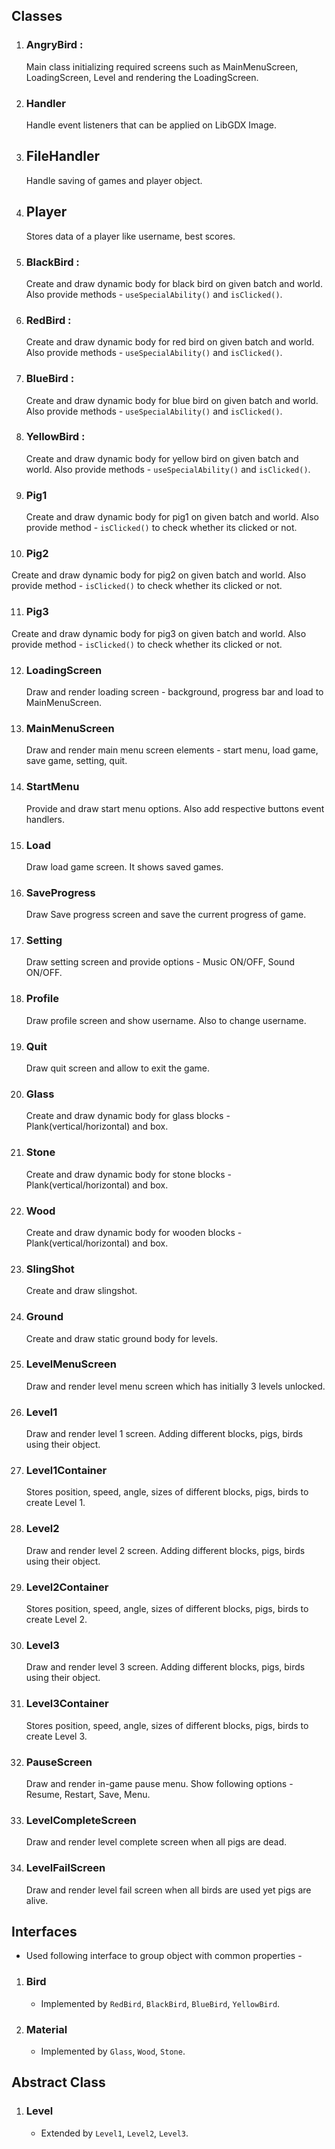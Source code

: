 ## Classes

1. ### AngryBird :
   Main class initializing required screens such as MainMenuScreen, LoadingScreen, Level and rendering the LoadingScreen.
   
2. ### Handler
   Handle event listeners that can be applied on LibGDX Image.

3. ## FileHandler
    Handle saving of games and player object.

4. ## Player
    Stores data of a player like username, best scores.

5. ### BlackBird :
   Create and draw dynamic body for black bird on given batch and world. Also provide methods - `useSpecialAbility()` and `isClicked()`.

6. ### RedBird :
   Create and draw dynamic body for red bird on given batch and world. Also provide methods - `useSpecialAbility()` and `isClicked()`.

7. ### BlueBird :
   Create and draw dynamic body for blue bird on given batch and world. Also provide methods - `useSpecialAbility()` and `isClicked()`.

8. ### YellowBird :
   Create and draw dynamic body for yellow bird on given batch and world. Also provide methods - `useSpecialAbility()` and `isClicked()`.

9. ### Pig1
   Create and draw dynamic body for pig1 on given batch and world. Also provide method - `isClicked()` to check whether its clicked or not.

10. ### Pig2
   Create and draw dynamic body for pig2 on given batch and world. Also provide method - `isClicked()` to check whether its clicked or not.

11. ### Pig3
   Create and draw dynamic body for pig3 on given batch and world. Also provide method - `isClicked()` to check whether its clicked or not.

12. ### LoadingScreen
    Draw and render loading screen - background, progress bar and load to MainMenuScreen.

13. ### MainMenuScreen
    Draw and render main menu screen elements - start menu, load game, save game, setting, quit.

14. ### StartMenu
    Provide and draw start menu options. Also add respective buttons event handlers.

15. ### Load
    Draw load game screen. It shows saved games.

16. ### SaveProgress
    Draw Save progress screen and save the current progress of game.

17. ### Setting
    Draw setting screen and provide options - Music ON/OFF, Sound ON/OFF.

18. ### Profile
    Draw profile screen and show username. Also to change username.

19. ### Quit
    Draw quit screen and allow to exit the game.

20. ### Glass
    Create and draw dynamic body for glass blocks - Plank(vertical/horizontal) and box.

21. ### Stone
    Create and draw dynamic body for stone blocks - Plank(vertical/horizontal) and box.

22. ### Wood
    Create and draw dynamic body for wooden blocks - Plank(vertical/horizontal) and box.

23. ### SlingShot
    Create and draw slingshot.

24. ### Ground
    Create and draw static ground body for levels.

25. ### LevelMenuScreen
    Draw and render level menu screen which has initially 3 levels unlocked.

26. ### Level1
    Draw and render level 1 screen. Adding different blocks, pigs, birds using their object.

27. ### Level1Container
    Stores position, speed, angle, sizes of different blocks, pigs, birds to create Level 1.

28. ### Level2
    Draw and render level 2 screen. Adding different blocks, pigs, birds using their object.

29. ### Level2Container
    Stores position, speed, angle, sizes of different blocks, pigs, birds to create Level 2.

30. ### Level3
    Draw and render level 3 screen. Adding different blocks, pigs, birds using their object.

31. ### Level3Container
    Stores position, speed, angle, sizes of different blocks, pigs, birds to create Level 3.

32. ### PauseScreen
    Draw and render in-game pause menu. Show following options - Resume, Restart, Save, Menu.

33. ### LevelCompleteScreen
    Draw and render level complete screen when all pigs are dead.

34. ### LevelFailScreen
    Draw and render level fail screen when all birds are used yet pigs are alive.


## Interfaces
- Used following interface to group object with common properties -
    
1. ### Bird
    - Implemented by `RedBird`, `BlackBird`, `BlueBird`, `YellowBird`.
   
2. ### Material
    - Implemented by `Glass`, `Wood`, `Stone`.



## Abstract Class

1. ### Level
    - Extended by `Level1`, `Level2`, `Level3`.

